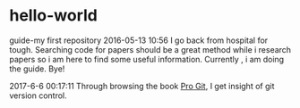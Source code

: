 # hello-world
guide-my first repository
2016-05-13 10:56
I go back from hospital for tough.
Searching code for papers should be a great method while i research papers
so i am here to find some useful information.
Currently , i am doing the guide.
Bye!

2017-6-6 00:17:11
Through browsing the book [Pro Git](https://git-scm.com/book/zh/v1/), I get insight of git version control.  
